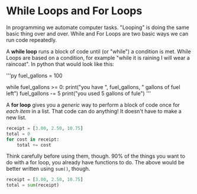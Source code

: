 # While Loops and For Loops

In programming we automate computer tasks. "Looping" is doing the same basic thing over and over. While and For Loops are two basic ways we can run code repeatedly.

A **while loop** runs a block of code until (or "while") a condition is met.
While Loops are based on a condition, for example "while it is raining I will wear a raincoat".
In python that would look like this:

'''py
fuel_gallons = 100

while fuel_gallons >= 0:
    print("you have ", fuel_gallons, " gallons of fuel left")
    fuel_gallons -= 5
    print("you used 5 gallons of fule")
'''

A **for loop** gives you a _generic_ way to perform a block of code once for _each item_ in a list.
That code can do anything!
It doesn't have to make a new list.

```py
receipt = [3.00, 2.50, 10.75]
total = 0
for cost in receipt:
    total += cost
```

Think carefully before using them, though.
90% of the things you want to do with a for loop, you already have functions to do.
The above would be better written using `sum()`, though.

```py
receipt = [3.00, 2.50, 10.75]
total = sum(receipt)
```
